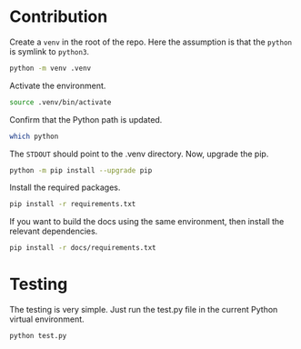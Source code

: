 # Contribution
Create a `venv` in the root of the repo. Here the assumption is that the `python` is symlink to `python3`.
```sh
python -m venv .venv
```
Activate the environment.
```sh
source .venv/bin/activate
```
Confirm that the Python path is updated.
```sh
which python
```
The `STDOUT` should point to the .venv directory. Now, upgrade the pip.
```sh
python -m pip install --upgrade pip
```
Install the required packages.
```sh
pip install -r requirements.txt
```
If you want to build the docs using the same environment, then install the relevant dependencies.
```sh
pip install -r docs/requirements.txt
```

# Testing
The testing is very simple. Just run the test.py file in the current Python virtual environment.
```sh
python test.py
```
